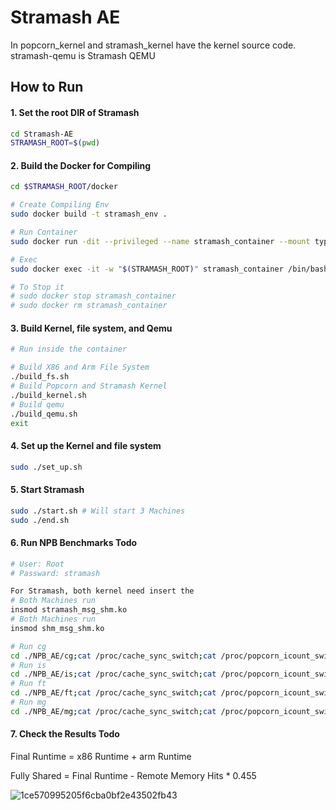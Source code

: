 # Stramash AE

In popcorn\_kernel  and stramash\_kernel have the kernel source code. 
stramash-qemu is Stramash QEMU
  
## How to Run

#### 1. Set the root DIR of Stramash
```bash
cd Stramash-AE
STRAMASH_ROOT=$(pwd)
```
#### 2. Build the Docker for Compiling
```bash
cd $STRAMASH_ROOT/docker

# Create Compiling Env
sudo docker build -t stramash_env .

# Run Container
sudo docker run -dit --privileged --name stramash_container --mount type=bind,source="$(STRAMASH_ROOT)",target="$(STRAMASH_ROOT)" stramash_env

# Exec
sudo docker exec -it -w "$(STRAMASH_ROOT)" stramash_container /bin/bash

# To Stop it
# sudo docker stop stramash_container
# sudo docker rm stramash_container
```
#### 3. Build Kernel, file system, and Qemu
```bash
# Run inside the container

# Build X86 and Arm File System
./build_fs.sh
# Build Popcorn and Stramash Kernel
./build_kernel.sh
# Build qemu
./build_qemu.sh
exit
```
#### 4. Set up the Kernel and file system
```bash
sudo ./set_up.sh 
```
#### 5. Start Stramash
```bash
sudo ./start.sh # Will start 3 Machines
sudo ./end.sh
```
#### 6. Run NPB Benchmarks **Todo**
```bash
# User: Root
# Passward: stramash

For Stramash, both kernel need insert the 
# Both Machines run
insmod stramash_msg_shm.ko
# Both Machines run
insmod shm_msg_shm.ko

# Run cg
cd ./NPB_AE/cg;cat /proc/cache_sync_switch;cat /proc/popcorn_icount_switch;
# Run is
cd ./NPB_AE/is;cat /proc/cache_sync_switch;cat /proc/popcorn_icount_switch;
# Run ft
cd ./NPB_AE/ft;cat /proc/cache_sync_switch;cat /proc/popcorn_icount_switch;
# Run mg
cd ./NPB_AE/mg;cat /proc/cache_sync_switch;cat /proc/popcorn_icount_switch;
```


#### 7. Check the Results **Todo**
Final Runtime = x86 Runtime + arm Runtime

Fully Shared = Final Runtime - Remote Memory Hits  * 0.455


![1ce570995205f6cba0bf2e43502fb43](https://github.com/user-attachments/assets/0a496074-2221-4b9a-8fbc-352ef0180740)

